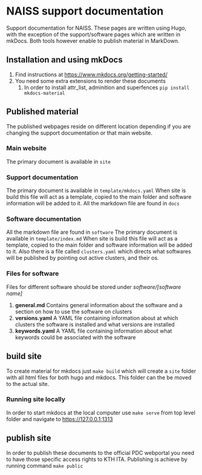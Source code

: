 # NAISS support documentation
Support documentation for NAISS.
These pages are written using Hugo, with the exception
of the support/software pages which are written in mkDocs.
Both tools however enable to publish material in MarkDown.

## Installation and using mkDocs

1. Find instructions at https://www.mkdocs.org/getting-started/
2. You need some extra extensions to render these documents
   1. In order to install attr_list, adminition and superfences
      `pip install mkdocs-material`

## Published material

The published webpages reside on different location depending if you are changing
the support documentation or that main website.

### Main website

The primary document is available in `site`

### Support documentation

The primary document is available in `template/mkdocs.yaml`
When site is build this file will act as a template, copied to
the main folder and software information will be added to it.
All the markdown file are found in `docs`

### Software documentation

All the markdown file are found in `software`
The primary document is available in `template/index.md`
When site is build this file will act as a template, copied to
the main folder and software information will be added to it.
Also there is a file called `clusters.yaml`
which directs what softwares will be published by pointing out active clusters, and their os.

### Files for software

Files for different software should be stored under *software/[software name]*

1. **general.md** Contains general information about the software and a section on how to use the software on clusters
1. **versions.yaml** A YAML file containing information about at which clusters the software is installed and what versions are installed
1. **keywords.yaml** A YAML file containing information about what keywords could be associated with the software

## build site

To create material for mkdocs just `make build` which will create a `site` folder with all html files
for both hugo and mkdocs. This folder can the be moved to the actual site.

### Running site locally

In order to start mkdocs at the local computer use `make serve` from top level folder and navigate to https://127.0.0.1:1313

## publish site

In order to publish these documents to the official PDC webportal you need to have those specific access rights to KTH ITA.
Publishing is achieve by running command `make public` 
 
